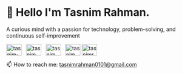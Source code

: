# 💫 Hello I'm Tasnim Rahman.
A curious mind with a passion for technology, problem-solving, and continuous self-improvement


<p align="left">
<a href="https://linkedin.com/in/tasnim-rahman01" target="blank"><img align="center" src="https://raw.githubusercontent.com/rahuldkjain/github-profile-readme-generator/master/src/images/icons/Social/linked-in-alt.svg" alt="tasnim-rahman01" height="30" width="40" /></a>&nbsp;&nbsp;
<a href="https://www.leetcode.com/tasnimm_rahman" target="blank"><img align="center" src="https://raw.githubusercontent.com/rahuldkjain/github-profile-readme-generator/master/src/images/icons/Social/leet-code.svg" alt="tasnimm_rahman" height="30" width="40" /></a>&nbsp;&nbsp;
<a href="https://codeforces.com/profile/tasnimm_m" target="blank"><img align="center" src="https://raw.githubusercontent.com/rahuldkjain/github-profile-readme-generator/master/src/images/icons/Social/codeforces.svg" alt="tasnimm_m" height="30" width="40" /></a>&nbsp;&nbsp;
<a href="https://www.codechef.com/users/tasnim_rahman" target="blank"><img align="center" src="https://cdn.jsdelivr.net/npm/simple-icons@3.1.0/icons/codechef.svg" alt="tasnim_rahman" height="30" width="40" /></a>
<a href="https://fb.com/tasnimrahman01" target="blank"><img align="center" src="https://raw.githubusercontent.com/rahuldkjain/github-profile-readme-generator/master/src/images/icons/Social/facebook.svg" alt="tasnimrahman01" height="30" width="40" /></a>&nbsp;&nbsp;
</p>

📫 How to reach me: tasnimrahman0101@gmail.com
